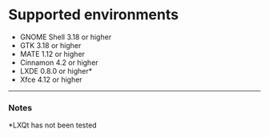 # Supported environments

- GNOME Shell 3.18 or higher
- GTK 3.18 or higher
- MATE 1.12 or higher
- Cinnamon 4.2 or higher
- LXDE 0.8.0 or higher\*
- Xfce 4.12 or higher

---
### Notes

\*LXQt has not been tested

